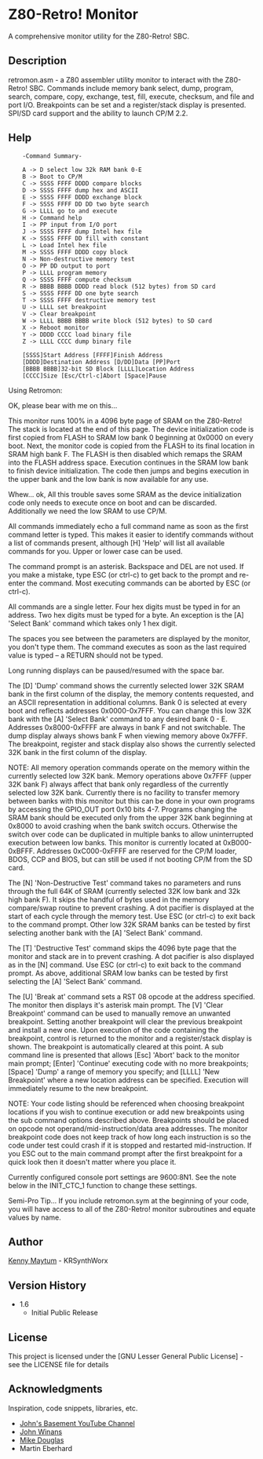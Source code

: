 # Z80-Retro! Monitor

A comprehensive monitor utility for the Z80-Retro! SBC.

## Description

retromon.asm - a Z80 assembler utility monitor to interact with the
Z80-Retro! SBC. Commands include memory bank select, dump, program,
search, compare, copy, exchange, test, fill, execute, checksum, and
file and port I/O. Breakpoints can be set and a register/stack display
is presented. SPI/SD card support and the ability to launch CP/M 2.2.

## Help

```
	-Command Summary-

	A -> D select low 32k RAM bank 0-E
	B -> Boot to CP/M
	C -> SSSS FFFF DDDD compare blocks
	D -> SSSS FFFF dump hex and ASCII
	E -> SSSS FFFF DDDD exchange block
	F -> SSSS FFFF DD DD two byte search
	G -> LLLL go to and execute
	H -> Command help
	I -> PP input from I/O port
	J -> SSSS FFFF dump Intel hex file
	K -> SSSS FFFF DD fill with constant
	L -> Load Intel hex file
	M -> SSSS FFFF DDDD copy block
	N -> Non-destructive memory test
	O -> PP DD output to port
	P -> LLLL program memory
	Q -> SSSS FFFF compute checksum
	R -> BBBB BBBB DDDD read block (512 bytes) from SD card
	S -> SSSS FFFF DD one byte search
	T -> SSSS FFFF destructive memory test
	U -> LLLL set breakpoint
	V -> Clear breakpoint
	W -> LLLL BBBB BBBB write block (512 bytes) to SD card
	X -> Reboot monitor
	Y -> DDDD CCCC load binary file
	Z -> LLLL CCCC dump binary file

	[SSSS]Start Address [FFFF]Finish Address
	[DDDD]Destination Address [D/DD]Data [PP]Port
	[BBBB BBBB]32-bit SD Block [LLLL]Location Address
	[CCCC]Size [Esc/Ctrl-c]Abort [Space]Pause

```
Using Retromon:

OK, please bear with me on this...

This monitor runs 100% in a 4096 byte page of SRAM on the Z80-Retro!
The stack is located at the end of this page. The device initialization
code is first copied from FLASH to SRAM low bank 0 beginning at 0x0000
on every boot. Next, the monitor code is copied from the FLASH to its
final location in SRAM high bank F. The FLASH is then disabled which
remaps the SRAM into the FLASH address space. Execution continues in the
SRAM low bank to finish device initialization. The code then jumps and
begins execution in the upper bank and the low bank is now available
for any use.

Whew... ok, All this trouble saves some SRAM as the device
initialization code only needs to execute once on boot and can be
discarded. Additionally we need the low SRAM to use CP/M.

All commands immediately echo a full command name as soon as the
first command letter is typed. This makes it easier to identify
commands without a list of commands present, although [H] 'Help' will
list all available commands for you. Upper or lower case can be used.

The command prompt is an asterisk. Backspace and DEL are not used.
If you make a mistake, type ESC (or ctrl-c) to get back to the prompt
and re-enter the command. Most executing commands can be aborted by
ESC (or ctrl-c).

All commands are a single letter. Four hex digits must be typed in
for an address. Two hex digits must be typed for a byte. An exception
is the [A] 'Select Bank' command which takes only 1 hex digit.

The spaces you see between the parameters are displayed by the monitor,
you don't type them. The command executes as soon as the last required
value is typed – a RETURN should not be typed.

Long running displays can be paused/resumed with the space bar.

The [D] 'Dump' command shows the currently selected lower 32K SRAM
bank in the first column of the display, the memory contents requested,
and an ASCII representation in additional columns. Bank 0 is selected
at every boot and reflects addresses 0x0000-0x7FFF. You can change this
low 32K bank with the [A] 'Select Bank' command to any desired bank
0 - E. Addresses 0x8000-0xFFFF are always in bank F and not switchable.
The dump display always shows bank F when viewing memory above 0x7FFF.
The breakpoint, register and stack display also shows the currently
selected 32K bank in the first column of the display.

NOTE: All memory operation commands operate on the memory within
the currently selected low 32K bank. Memory operations above 0x7FFF
(upper 32K bank F) always affect that bank only regardless of the
currently selected low 32K bank. Currently there is no facility to
transfer memory between banks with this monitor but this can be done
in your own programs by accessing the GPIO_OUT port 0x10 bits 4-7.
Programs changing the SRAM bank should be executed only from the
upper 32K bank beginning at 0x8000 to avoid crashing when the bank
switch occurs. Otherwise the switch over code can be duplicated in
multiple banks to allow uninterrupted execution between low banks.
This monitor is currently located at 0xB000-0xBFFF. Addresses
0xC000-0xFFFF are reserved for the CP/M loader, BDOS, CCP and BIOS,
but can still be used if not booting CP/M from the SD card.

The [N] 'Non-Destructive Test' command takes no parameters and runs
through the full 64K of SRAM (currently selected 32K low bank and 32k
high bank F). It skips the handful of bytes used in the memory
compare/swap routine to prevent crashing. A dot pacifier is displayed
at the start of each cycle through the memory test. Use ESC (or ctrl-c)
to exit back to the command prompt. Other low 32K SRAM banks can be
tested by first selecting another bank with the [A] 'Select Bank'
command.

The [T] 'Destructive Test' command skips the 4096 byte page that the
monitor and stack are in to prevent crashing. A dot pacifier is also
displayed as in the [N] command. Use ESC (or ctrl-c) to exit back to
the command prompt. As above, additional SRAM low banks can be tested
by first selecting the [A] 'Select Bank' command.

The [U] 'Break at' command sets a RST 08 opcode at the address
specified. The monitor then displays it's asterisk main prompt.
The [V] 'Clear Breakpoint' command can be used to manually remove an
unwanted breakpoint. Setting another breakpoint will clear the previous
breakpoint and install a new one. Upon execution of the code containing
the breakpoint, control is returned to the monitor and a register/stack
display is shown. The breakpoint is automatically cleared at this point.
A sub command line is presented that allows [Esc] 'Abort' back to
the monitor main prompt; [Enter] 'Continue' executing code with no more
breakpoints; [Space] 'Dump' a range of memory you specify; and
[LLLL] 'New Breakpoint' where a new location address can be specified.
Execution will immediately resume to the new breakpoint.

NOTE: Your code listing should be referenced when choosing breakpoint
locations if you wish to continue execution or add new breakpoints
using the sub command options described above. Breakpoints should be
placed on opcode not operand/mid-instruction/data area addresses. The
monitor breakpoint code does not keep track of how long each
instruction is so the code under test could crash if it is stopped and
restarted mid-instruction. If you ESC out to the main command prompt
after the first breakpoint for a quick look then it doesn't matter
where you place it.

Currently configured console port settings are 9600:8N1. See the note
below in the INIT_CTC_1 function to change these settings.

Semi-Pro Tip... If you include retromon.sym at the beginning of your
code, you will have access to all of the Z80-Retro! monitor subroutines
and equate values by name.

## Author

[Kenny Maytum](mailto:ken_m@comcast.net) - KRSynthWorx

## Version History

* 1.6
    * Initial Public Release

## License

This project is licensed under the [GNU Lesser General Public License] - see the LICENSE file for details

## Acknowledgments

Inspiration, code snippets, libraries, etc.
* [John's Basement YouTube Channel](https://www.youtube.com/c/JohnsBasement)
* [John Winans](https://github.com/johnwinans)
* [Mike Douglas](https://deramp.com)
* Martin Eberhard

